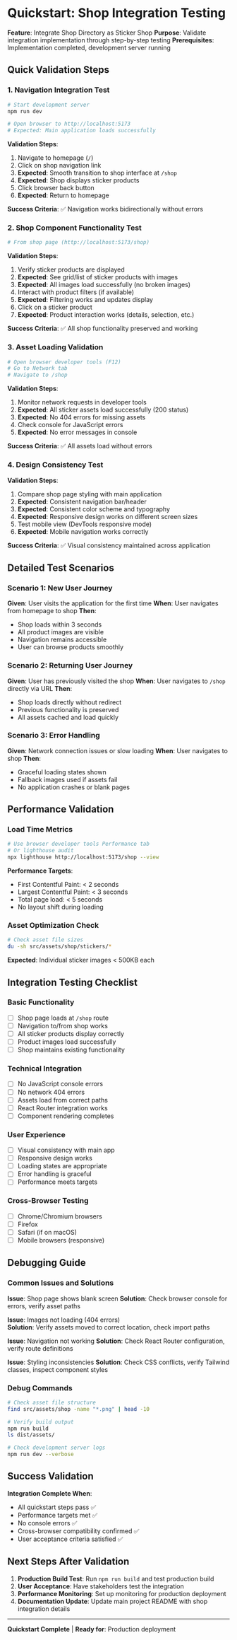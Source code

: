 # Quickstart: Shop Integration Testing

**Feature**: Integrate Shop Directory as Sticker Shop
**Purpose**: Validate integration implementation through step-by-step testing
**Prerequisites**: Implementation completed, development server running

## Quick Validation Steps

### 1. Navigation Integration Test
```bash
# Start development server
npm run dev

# Open browser to http://localhost:5173
# Expected: Main application loads successfully
```

**Validation Steps**:
1. Navigate to homepage (`/`)
2. Click on shop navigation link
3. **Expected**: Smooth transition to shop interface at `/shop`
4. **Expected**: Shop displays sticker products
5. Click browser back button
6. **Expected**: Return to homepage

**Success Criteria**: ✅ Navigation works bidirectionally without errors

### 2. Shop Component Functionality Test
```bash
# From shop page (http://localhost:5173/shop)
```

**Validation Steps**:
1. Verify sticker products are displayed
2. **Expected**: See grid/list of sticker products with images
3. **Expected**: All images load successfully (no broken images)
4. Interact with product filters (if available)
5. **Expected**: Filtering works and updates display
6. Click on a sticker product
7. **Expected**: Product interaction works (details, selection, etc.)

**Success Criteria**: ✅ All shop functionality preserved and working

### 3. Asset Loading Validation
```bash
# Open browser developer tools (F12)
# Go to Network tab
# Navigate to /shop
```

**Validation Steps**:
1. Monitor network requests in developer tools
2. **Expected**: All sticker assets load successfully (200 status)
3. **Expected**: No 404 errors for missing assets
4. Check console for JavaScript errors
5. **Expected**: No error messages in console

**Success Criteria**: ✅ All assets load without errors

### 4. Design Consistency Test
**Validation Steps**:
1. Compare shop page styling with main application
2. **Expected**: Consistent navigation bar/header
3. **Expected**: Consistent color scheme and typography
4. **Expected**: Responsive design works on different screen sizes
5. Test mobile view (DevTools responsive mode)
6. **Expected**: Mobile navigation works correctly

**Success Criteria**: ✅ Visual consistency maintained across application

## Detailed Test Scenarios

### Scenario 1: New User Journey
**Given**: User visits the application for the first time
**When**: User navigates from homepage to shop
**Then**: 
- Shop loads within 3 seconds
- All product images are visible
- Navigation remains accessible
- User can browse products smoothly

### Scenario 2: Returning User Journey  
**Given**: User has previously visited the shop
**When**: User navigates to `/shop` directly via URL
**Then**:
- Shop loads directly without redirect
- Previous functionality is preserved
- All assets cached and load quickly

### Scenario 3: Error Handling
**Given**: Network connection issues or slow loading
**When**: User navigates to shop
**Then**:
- Graceful loading states shown
- Fallback images used if assets fail
- No application crashes or blank pages

## Performance Validation

### Load Time Metrics
```bash
# Use browser developer tools Performance tab
# Or lighthouse audit
npx lighthouse http://localhost:5173/shop --view
```

**Performance Targets**:
- First Contentful Paint: < 2 seconds
- Largest Contentful Paint: < 3 seconds
- Total page load: < 5 seconds
- No layout shift during loading

### Asset Optimization Check
```bash
# Check asset file sizes
du -sh src/assets/shop/stickers/*
```

**Expected**: Individual sticker images < 500KB each

## Integration Testing Checklist

### Basic Functionality
- [ ] Shop page loads at `/shop` route
- [ ] Navigation to/from shop works
- [ ] All sticker products display correctly
- [ ] Product images load successfully
- [ ] Shop maintains existing functionality

### Technical Integration  
- [ ] No JavaScript console errors
- [ ] No network 404 errors
- [ ] Assets load from correct paths
- [ ] React Router integration works
- [ ] Component rendering completes

### User Experience
- [ ] Visual consistency with main app
- [ ] Responsive design works
- [ ] Loading states are appropriate
- [ ] Error handling is graceful
- [ ] Performance meets targets

### Cross-Browser Testing
- [ ] Chrome/Chromium browsers
- [ ] Firefox
- [ ] Safari (if on macOS)
- [ ] Mobile browsers (responsive)

## Debugging Guide

### Common Issues and Solutions

**Issue**: Shop page shows blank screen
**Solution**: Check browser console for errors, verify asset paths

**Issue**: Images not loading (404 errors)  
**Solution**: Verify assets moved to correct location, check import paths

**Issue**: Navigation not working
**Solution**: Check React Router configuration, verify route definitions

**Issue**: Styling inconsistencies
**Solution**: Check CSS conflicts, verify Tailwind classes, inspect component styles

### Debug Commands
```bash
# Check asset file structure
find src/assets/shop -name "*.png" | head -10

# Verify build output
npm run build
ls dist/assets/

# Check development server logs
npm run dev --verbose
```

## Success Validation

**Integration Complete When**:
- All quickstart steps pass ✅
- Performance targets met ✅  
- No console errors ✅
- Cross-browser compatibility confirmed ✅
- User acceptance criteria satisfied ✅

## Next Steps After Validation

1. **Production Build Test**: Run `npm run build` and test production build
2. **User Acceptance**: Have stakeholders test the integration
3. **Performance Monitoring**: Set up monitoring for production deployment
4. **Documentation Update**: Update main project README with shop integration details

---
**Quickstart Complete** | **Ready for**: Production deployment